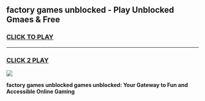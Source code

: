 
## factory games unblocked - Play Unblocked Gmaes & Free
<h3>
<a href="https://news.freeplayer.one?title=factory_games_unblocked&ref=16F">CLICK TO PLAY</a></h3>
<hr>

<h3>
<a href="https://news.freeplayer.one?title=factory_games_unblocked&ref=16F">CLICK 2 PLAY</a>
  
</h3>

<a href="https://news.freeplayer.one?title=factory_games_unblocked&ref=16F/"><img src="https://clearcache.store/games.png"></a>


**factory games unblocked games unblocked: Your Gateway to Fun and Accessible Online Gaming**
